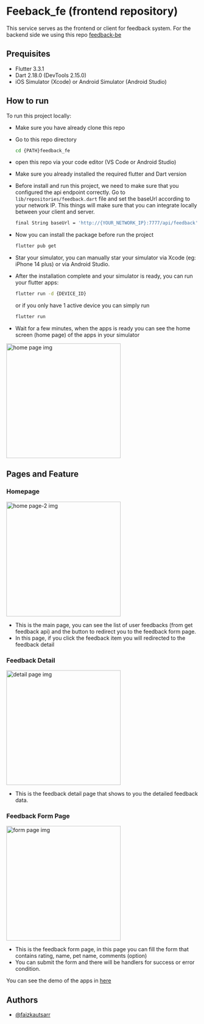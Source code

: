 # Feeback_fe (frontend repository)

This service serves as the frontend or client for feedback system. For the backend side we using this repo [feedback-be](https://github.com/faizkautsarr/feedback-be)

## Prequisites

- Flutter 3.3.1
- Dart 2.18.0 (DevTools 2.15.0)
- iOS Simulator (Xcode) or Android Simulator (Android Studio)

## How to run

To run this project locally:

- Make sure you have already clone this repo

- Go to this repo directory

  ```bash
  cd {PATH}feedback_fe
  ```

- open this repo via your code editor (VS Code or Android Studio)

- Make sure you already installed the required flutter and Dart version

- Before install and run this project, we need to make sure that you configured the api endpoint correctly. Go to `lib/repositories/feedback.dart` file and set the baseUrl according to your network IP. This things will make sure that you can integrate locally between your client and server.

  ```bash
  final String baseUrl = 'http://{YOUR_NETWORK_IP}:7777/api/feedback';
  ```

- Now you can install the package before run the project

  ```bash
  flutter pub get
  ```

- Star your simulator, you can manually star your simulator via Xcode (eg: iPhone 14 plus) or via Android Studio.

- After the installation complete and your simulator is ready, you can run your flutter apps:

  ```bash
  flutter run -d {DEVICE_ID}
  ```

  or if you only have 1 active device you can simply run

  ```bash
  flutter run
  ```

- Wait for a few minutes, when the apps is ready you can see the home screen (home page) of the apps in your simulator

<img src="https://i.ibb.co/FWjVMLf/Simulator-Screen-Shot-i-Phone-14-Plus-2024-01-10-at-13-07-56.png" alt="home page img" width="300">

## Pages and Feature

### Homepage

<img src="https://i.ibb.co/P55stSp/Simulator-Screen-Shot-i-Phone-14-Plus-2024-01-10-at-13-09-07.png" alt="home page-2 img" width="300">

- This is the main page, you can see the list of user feedbacks (from get feedback api) and the button to redirect you to the feedback form page.
- In this page, if you click the feedback item you will redirected to the feedback detail

### Feedback Detail

<img src="https://i.ibb.co/RYychLR/Simulator-Screen-Shot-i-Phone-14-Plus-2024-01-10-at-13-09-47.png" alt="detail page img" width="300">

- This is the feedback detail page that shows to you the detailed feedback data.

### Feedback Form Page

<img src="https://i.ibb.co/P5hGh1x/Simulator-Screen-Shot-i-Phone-14-Plus-2024-01-10-at-13-07-52.png" alt="form page img" width="300">

- This is the feedback form page, in this page you can fill the form that contains rating, name, pet name, comments (option)
- You can submit the form and there will be handlers for success or error condition.

You can see the demo of the apps in [here](https://drive.google.com/file/d/1m4fTtHfi6JQG6qywymo6BDrYkAoP4yhp/view?usp=sharing)

## Authors

- [@faizkautsarr](https://www.github.com/faizkautsarr)

